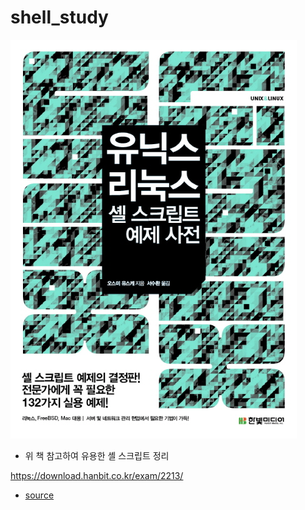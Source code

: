 # shell_study

![book](./img/book.png)
- 위 책 참고하여 유용한 셸 스크립트 정리

https://download.hanbit.co.kr/exam/2213/
- [source](./sample-sh/)